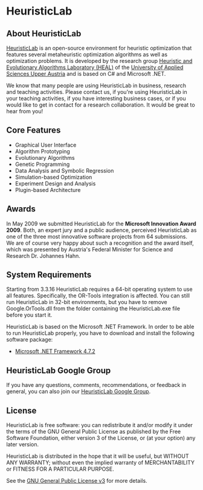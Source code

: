 # HeuristicLab

## About HeuristicLab

[HeuristicLab](https://dev.heuristiclab.com) is an open-source environment for heuristic optimization that features several metaheuristic optimization algorithms as well as optimization problems. It is developed by the research group [Heuristic and Evolutionary Algorithms Laboratory (HEAL)](https://heal.heuristiclab.com) of the [University of Applied Sciences Upper Austria](https://www.fh-ooe.at/en) and is based on C# and Microsoft .NET. 

We know that many people are using HeuristicLab in business, research and teaching activities. Please contact us, if you're using HeuristicLab in your teaching activities, if you have interesting business cases, or if you would like to get in contact for a research collaboration. It would be great to hear from you!

## Core Features

  * Graphical User Interface
  * Algorithm Prototyping
  * Evolutionary Algorithms
  * Genetic Programming
  * Data Analysis and Symbolic Regression
  * Simulation-based Optimization
  * Experiment Design and Analysis
  * Plugin-based Architecture

## Awards

In May 2009 we submitted HeuristicLab for the **Microsoft Innovation Award 2009**. Both, an expert jury and a public audience, perceived HeuristicLab as one of the three most innovative software projects from 64 submissions. We are of course very happy about such a recognition and the award itself, which was presented by Austria's Federal Minister for Science and Research Dr. Johannes Hahn.

## System Requirements

Starting from 3.3.16 HeuristicLab requires a 64-bit operating system to use all features. Specifically, the OR-Tools integration is affected. You can still run HeuristicLab in 32-bit environments, but you have to remove Google.OrTools.dll from the folder containing the HeuristicLab.exe file before you start it.

HeuristicLab is based on the Microsoft .NET Framework. In order to be able to run HeuristicLab properly, you have to download and install the following software package:
  * [​Microsoft .NET Framework 4.7.2](https://dotnet.microsoft.com/download/dotnet-framework/net472)

## HeuristicLab Google Group

If you have any questions, comments, recommendations, or feedback in general, you can also join our [​HeuristicLab Google Group](https://groups.google.com/g/heuristiclab).

## License

HeuristicLab is free software: you can redistribute it and/or modify  it under the terms of the GNU General Public License as published by the Free Software Foundation, either version 3 of the License, or (at your option) any later version.

HeuristicLab is distributed in the hope that it will be useful, but WITHOUT ANY WARRANTY; without even the implied warranty of MERCHANTABILITY or FITNESS FOR A PARTICULAR PURPOSE.

See the [GNU General Public License v3](LICENSE.txt) for more details.
